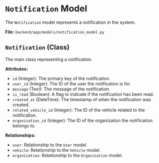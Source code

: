 # `Notification` Model

The `Notification` model represents a notification in the system.

**File:** `backend/app/models/notification_model.py`

## `Notification` (Class)

The main class representing a notification.

**Attributes:**

*   `id` (Integer): The primary key of the notification.
*   `user_id` (Integer): The ID of the user the notification is for.
*   `message` (Text): The message of the notification.
*   `is_read` (Boolean): A flag to indicate if the notification has been read.
*   `created_at` (DateTime): The timestamp of when the notification was created.
*   `related_vehicle_id` (Integer): The ID of the vehicle related to the notification.
*   `organization_id` (Integer): The ID of the organization the notification belongs to.

**Relationships:**

*   `user`: Relationship to the `User` model.
*   `vehicle`: Relationship to the `Vehicle` model.
*   `organization`: Relationship to the `Organization` model.
